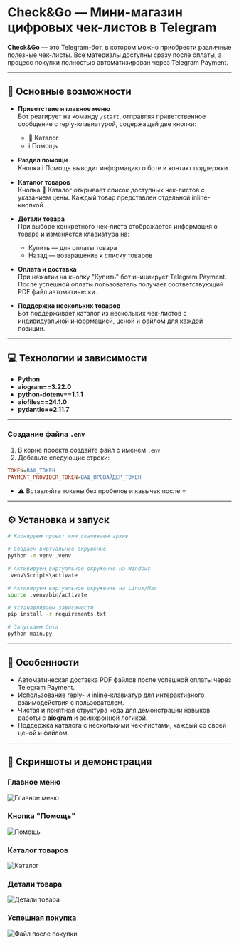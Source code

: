 # Check&Go — Мини-магазин цифровых чек-листов в Telegram

**Check&Go** — это Telegram-бот, в котором можно приобрести различные полезные чек-листы. Все материалы доступны сразу после оплаты, а процесс покупки полностью автоматизирован через Telegram Payment.

---

## 🚀 Основные возможности

- **Приветствие и главное меню**  
  Бот реагирует на команду `/start`, отправляя приветственное сообщение с reply-клавиатурой, содержащей две кнопки:
  - 📂 Каталог
  - ℹ️ Помощь

- **Раздел помощи**  
  Кнопка ℹ️ Помощь выводит информацию о боте и контакт поддержки.

- **Каталог товаров**  
  Кнопка 📂 Каталог открывает список доступных чек-листов с указанием цены. Каждый товар представлен отдельной inline-кнопкой.

- **Детали товара**  
  При выборе конкретного чек-листа отображается информация о товаре и изменяется клавиатура на:
  - Купить — для оплаты товара
  - Назад — возвращение к списку товаров

- **Оплата и доставка**  
  При нажатии на кнопку "Купить" бот инициирует Telegram Payment.  
  После успешной оплаты пользователь получает соответствующий PDF файл автоматически.

- **Поддержка нескольких товаров**  
  Бот поддерживает каталог из нескольких чек-листов с индивидуальной информацией, ценой и файлом для каждой позиции.

---

## 💻 Технологии и зависимости

- **Python**  
- **aiogram==3.22.0**  
- **python-dotenv==1.1.1**  
- **aiofiles==24.1.0**  
- **pydantic==2.11.7**

---

### Создание файла `.env`

1. В корне проекта создайте файл с именем `.env`
2. Добавьте следующие строки:

```ini
TOKEN=ВАШ_ТОКЕН
PAYMENT_PROVIDER_TOKEN=ВАШ_ПРОВАЙДЕР_ТОКЕН
```

- ⚠️ Вставляйте токены без пробелов и кавычек после =

---

## ⚙️ Установка и запуск

```bash
# Клонируем проект или скачиваем архив

# Создаем виртуальное окружение
python -m venv .venv

# Активируем виртуальное окружение на Windows
.venv\Scripts\activate

# Активируем виртуальное окружение на Linux/Mac
source .venv/bin/activate

# Устанавливаем зависимости
pip install -r requirements.txt

# Запускаем бота
python main.py
```

---

## 🎯 Особенности

- Автоматическая доставка PDF файлов после успешной оплаты через Telegram Payment.
- Использование reply- и inline-клавиатур для интерактивного взаимодействия с пользователем.
- Чистая и понятная структура кода для демонстрации навыков работы с **aiogram** и асинхронной логикой.
- Поддержка каталога с несколькими чек-листами, каждый со своей ценой и файлом.

---

## 📸 Скриншоты и демонстрация

### Главное меню
![Главное меню](assets/screenshot_main.png)

### Кнопка "Помощь"
![Помощь](assets/screenshot_help.png)

### Каталог товаров
![Каталог](assets/screenshot_catalog.png)

### Детали товара
![Детали товара](assets/screenshot_product.png)

### Успешная покупка
![Файл после покупки](assets/screenshot_success.png)